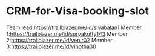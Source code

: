 # CRM-for-Visa-booking-slot
Team lead:https://trailblazer.me/id/sivabalan1
Member 1:https://trailblazer.me/id/suryakutty143
Member 2:https://trailblazer.me/id/venir02
Member 3:https://trailblazer.me/id/vinotha30
